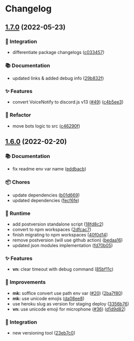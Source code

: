 # Changelog

## [1.7.0](https://github.com/vpctorr/DiscordBots/compare/discordbots-v1.6.0...discordbots-v1.7.0) (2022-05-23)


### 🚚 Integration

* differentiate package changelogs ([c033457](https://github.com/vpctorr/DiscordBots/commit/c033457664ea530c0ddbfc63ba6a5169800892b8))


### 📚 Documentation

* updated links & added debug info ([29b832f](https://github.com/vpctorr/DiscordBots/commit/29b832fae6d7fd8ecffe1ef950fbfc5926518ae0))


### ✨ Features

* convert VoiceNotify to discord.js v13 ([#49](https://github.com/vpctorr/DiscordBots/issues/49)) ([c4b5ee3](https://github.com/vpctorr/DiscordBots/commit/c4b5ee336de40a4b4d4fb600216c3d2fdb835d18))


### 🧹 Refactor

* move bots logic to src ([c46290f](https://github.com/vpctorr/DiscordBots/commit/c46290f691d668ae30f23b2332db0a83accd5edb))

## [1.6.0](https://github.com/vpctorr/DiscordBots/compare/discordbots-v1.5.2...discordbots-v1.6.0) (2022-02-20)


### 📚 Documentation

* fix readme env var name ([eddbacb](https://github.com/vpctorr/DiscordBots/commit/eddbacb93cc4af0da1ee899af8921118c0e6648e))


### 📦 Chores

* update dependencies ([b01d669](https://github.com/vpctorr/DiscordBots/commit/b01d6695971908a5c7f2042877d3f1d0cf744152))
* updated dependencies ([fecf6fe](https://github.com/vpctorr/DiscordBots/commit/fecf6fedc92f5cbad7aaa306585266c60b0f3e7e))


### 👷 Runtime

* add postversion standalone script ([18fd8c2](https://github.com/vpctorr/DiscordBots/commit/18fd8c2d801e54d9d8abcae586495ad2c1da2c06))
* convert to npm workspaces ([2dfcac7](https://github.com/vpctorr/DiscordBots/commit/2dfcac7ebd50ce50727fea3df11977b89ae8a6ef))
* finish migrating to npm workspaces ([40f0d14](https://github.com/vpctorr/DiscordBots/commit/40f0d14a8b2c1c74c2ab2541616491c937b18416))
* remove postversion (will use github action) ([bedaa16](https://github.com/vpctorr/DiscordBots/commit/bedaa16ca158f9be273b3e59e24e7445cd196650))
* updated json modules implementation ([fd70b05](https://github.com/vpctorr/DiscordBots/commit/fd70b05d8e5ab7be1e5aec222214b5d86056ea71))


### ✨ Features

* **vn:** clear timeout with debug command ([85bf11c](https://github.com/vpctorr/DiscordBots/commit/85bf11c91f57c9a1224392dfa01bb78d6b3adbdd))


### 🔨 Improvements

* **mk:** soffice convert use path env var ([#20](https://github.com/vpctorr/DiscordBots/issues/20)) ([2ba7f80](https://github.com/vpctorr/DiscordBots/commit/2ba7f8026f641ab3abb9cf97650379586f7ebd6c))
* **mk:** use unicode emojis ([da08ee8](https://github.com/vpctorr/DiscordBots/commit/da08ee841872dcabc5e16581dd7d653578bf9370))
* use heroku slug as version for staging deploy ([3356b76](https://github.com/vpctorr/DiscordBots/commit/3356b762d1fdd21ffc9897fd61d48168527a39e6))
* **vn:** use unicode emoji for microphone ([#36](https://github.com/vpctorr/DiscordBots/issues/36)) ([d1d9d82](https://github.com/vpctorr/DiscordBots/commit/d1d9d821dcc1251b294fd47b4aa74272d2b2f4f8))


### 🚚 Integration

* new versioning tool ([23eb7c0](https://github.com/vpctorr/DiscordBots/commit/23eb7c02d2ea33c319029ba72d2b5a4a89f55c66))
